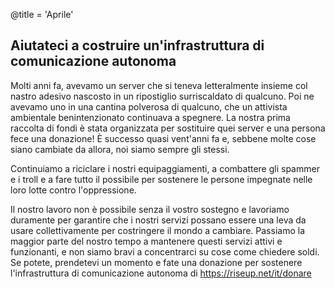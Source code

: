 @title = 'Aprile'


Aiutateci a costruire un'infrastruttura di comunicazione autonoma
-------------------------------------------

Molti anni fa, avevamo un server che si teneva letteralmente insieme col nastro adesivo nascosto in un ripostiglio surriscaldato di qualcuno. Poi ne avevamo uno in una cantina polverosa di qualcuno, che un attivista ambientale benintenzionato continuava a spegnere. La nostra prima raccolta di fondi è stata organizzata per sostituire quei server e una persona fece una donazione! È successo quasi vent'anni fa e, sebbene molte cose siano cambiate da allora, noi siamo sempre gli stessi. 

Continuiamo a riciclare i nostri equipaggiamenti, a combattere gli spammer e i troll e a fare tutto il possibile per sostenere le persone impegnate nelle loro lotte contro l'oppressione. 

Il nostro lavoro non è possibile senza il vostro sostegno e lavoriamo duramente per garantire che i nostri servizi possano essere una leva da usare collettivamente per costringere il mondo a cambiare. Passiamo la maggior parte del nostro tempo a mantenere questi servizi attivi e funzionanti, e non siamo bravi a concentrarci su cose come chiedere soldi. Se potete, prendetevi un momento e fate una donazione per sostenere l'infrastruttura di comunicazione autonoma di https://riseup.net/it/donare